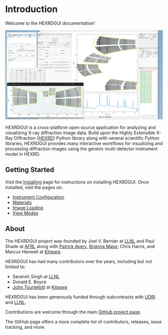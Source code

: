 # Introduction

Welcome to the HEXRDGUI documentation!

![HEXRDGUI Summary Image](img/hexrdgui_summary_image.png)

HEXRDGUI is a cross-platform open source application for analyzing and
visualizing X-ray diffraction image data. Build upon the Highly Extensible
X-Ray Diffraction ([HEXRD](https://github.com/hexrd/hexrd)) Python library along with several scientific
Python libraries, HEXRDGUI provides many interactive workflows for
visualizing and processing diffraction images using the generic
multi-detector instrument model in HEXRD.

## Getting Started

Visit the [Installing](installing.md) page for instructions on installing
HEXRDGUI. Once installed, visit the pages on:

 * [Instrument Configuration](configuration/instrument.md)
 * [Materials](configuration/materials.md)
 * [Image Loading](configuration/images.md)
 * [View Modes](view_modes.md)

## About

The HEXRDGUI project was founded by
Joel V. Bernier at [LLNL](https://www.llnl.gov/) and Paul Shade
at [AFRL](https://www.afrl.af.mil/) along with
[Patrick Avery](https://www.kitware.com/patrick-avery/),
[Brianna Major](https://www.kitware.com/brianna-major/),
Chris Harris, and Marcus Hanwell at [Kitware](https://kitware.com/).

HEXRDGUI has had many contributors over the years, including but not
limited to:

* Saransh Singh at [LLNL](https://www.llnl.gov/)
* Donald E. Boyce
* [John Tourtellott](https://www.kitware.com/john-tourtellott/) at [Kitware](https://kitware.com/)

HEXRDGUI has been generously funded through subcontracts with
[UDRI](https://udayton.edu/udri/index.php) and [LLNL](https://www.llnl.gov/).

Contributions are welcome through the main [GitHub project page](https://github.com/hexrd/hexrdgui).

The GitHub page offers a more complete list of contributors, releases, issue tracking,
and more.
